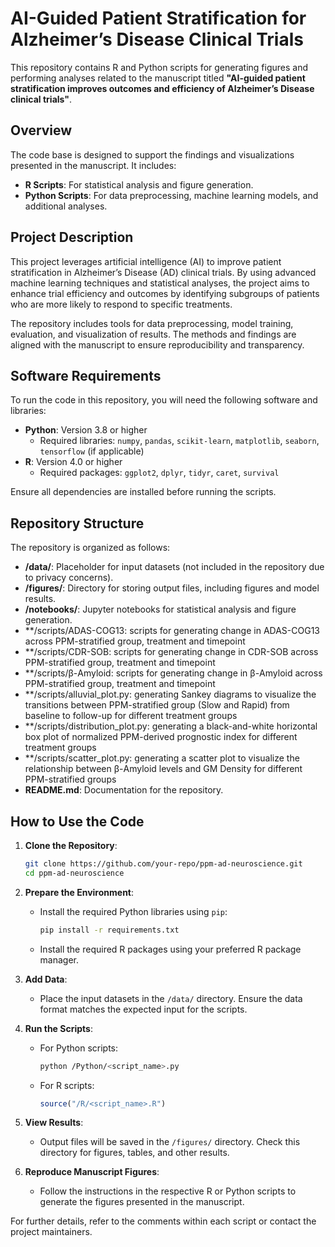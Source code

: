 # AI-Guided Patient Stratification for Alzheimer’s Disease Clinical Trials

This repository contains R and Python scripts for generating figures and performing analyses related to the manuscript titled **"AI-guided patient stratification improves outcomes and efficiency of Alzheimer’s Disease clinical trials"**.

## Overview

The code base is designed to support the findings and visualizations presented in the manuscript. It includes:

- **R Scripts**: For statistical analysis and figure generation.
- **Python Scripts**: For data preprocessing, machine learning models, and additional analyses.

## Project Description

This project leverages artificial intelligence (AI) to improve patient stratification in Alzheimer’s Disease (AD) clinical trials. By using advanced machine learning techniques and statistical analyses, the project aims to enhance trial efficiency and outcomes by identifying subgroups of patients who are more likely to respond to specific treatments.

The repository includes tools for data preprocessing, model training, evaluation, and visualization of results. The methods and findings are aligned with the manuscript to ensure reproducibility and transparency.

## Software Requirements

To run the code in this repository, you will need the following software and libraries:

- **Python**: Version 3.8 or higher
  - Required libraries: `numpy`, `pandas`, `scikit-learn`, `matplotlib`, `seaborn`, `tensorflow` (if applicable)
- **R**: Version 4.0 or higher
  - Required packages: `ggplot2`, `dplyr`, `tidyr`, `caret`, `survival`

Ensure all dependencies are installed before running the scripts.

## Repository Structure

The repository is organized as follows:

- **/data/**: Placeholder for input datasets (not included in the repository due to privacy concerns).
- **/figures/**: Directory for storing output files, including figures and model results.
- **/notebooks/**: Jupyter notebooks for statistical analysis and figure generation.
- **/scripts/ADAS-COG13: scripts for generating change in ADAS-COG13 across PPM-stratified group, treatment and timepoint
- **/scripts/CDR-SOB: scripts for generating change in CDR-SOB across PPM-stratified group, treatment and timepoint
- **/scripts/β-Amyloid: scripts for generating change in β-Amyloid across PPM-stratified group, treatment and timepoint
- **/scripts/alluvial_plot.py: generating Sankey diagrams to visualize the transitions between PPM-stratified group 
(Slow and Rapid) from baseline to follow-up for different treatment groups
- **/scripts/distribution_plot.py: generating a black-and-white horizontal box plot of normalized PPM-derived prognostic index
for different treatment groups 
- **/scripts/scatter_plot.py: generating a scatter plot to visualize the relationship between 
β-Amyloid levels and GM Density for different PPM-stratified groups
- **README.md**: Documentation for the repository.

## How to Use the Code

1. **Clone the Repository**:
   ```bash
   git clone https://github.com/your-repo/ppm-ad-neuroscience.git
   cd ppm-ad-neuroscience
   ```

2. **Prepare the Environment**:
   - Install the required Python libraries using `pip`:
     ```bash
     pip install -r requirements.txt
     ```
   - Install the required R packages using your preferred R package manager.

3. **Add Data**:
   - Place the input datasets in the `/data/` directory. Ensure the data format matches the expected input for the scripts.

4. **Run the Scripts**:
   - For Python scripts:
     ```bash
     python /Python/<script_name>.py
     ```
   - For R scripts:
     ```R
     source("/R/<script_name>.R")
     ```

5. **View Results**:
   - Output files will be saved in the `/figures/` directory. Check this directory for figures, tables, and other results.

6. **Reproduce Manuscript Figures**:
   - Follow the instructions in the respective R or Python scripts to generate the figures presented in the manuscript.

For further details, refer to the comments within each script or contact the project maintainers.
